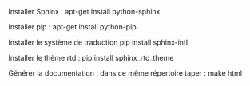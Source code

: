 Installer Sphinx :
    apt-get install python-sphinx

Installer pip :
    apt-get install python-pip

Installer le système de traduction
    pip install sphinx-intl

Installer le thème rtd :
    pip install sphinx_rtd_theme

Générer la documentation :
    dans ce même répertoire taper :
        make html
